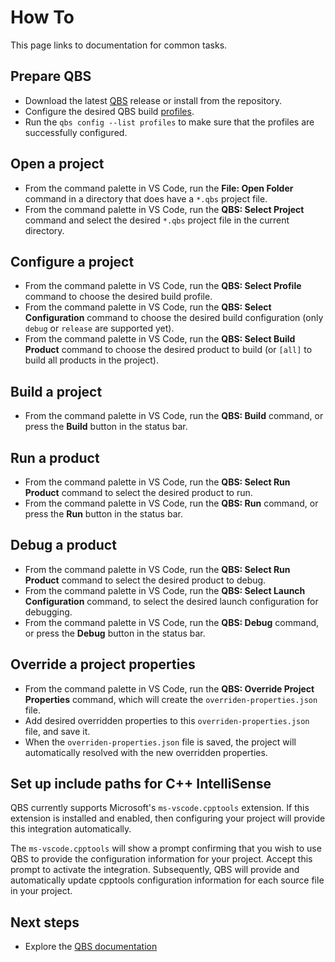 # How To

This page links to documentation for common tasks.

## Prepare QBS

* Download the latest [QBS](https://download.qt.io/official_releases/qbs/) release
or install from the repository.
* Configure the desired QBS build [profiles](https://doc.qt.io/qbs/configuring.html).
* Run the `qbs config --list profiles` to make sure that the profiles
are successfully configured.

## Open a project

* From the command palette in VS Code, run the **File: Open Folder** command
in a directory that does have a `*.qbs` project file.
* From the command palette in VS Code, run the **QBS: Select Project** command
and select the desired `*.qbs` project file in the current directory.

## Configure a project

* From the command palette in VS Code, run the **QBS: Select Profile** command
to choose the desired build profile.
* From the command palette in VS Code, run the **QBS: Select Configuration** command
to choose the desired build configuration (only `debug` or `release` are supported yet).
* From the command palette in VS Code, run the **QBS: Select Build Product** command
to choose the desired product to build (or `[all]` to build all products in the project).

## Build a project

* From the command palette in VS Code, run the **QBS: Build** command,
or press the **Build** button in the status bar.

## Run a product

* From the command palette in VS Code, run the **QBS: Select Run Product** command
to select the desired product to run.
* From the command palette in VS Code, run the **QBS: Run** command,
or press the **Run** button in the status bar.

## Debug a product

* From the command palette in VS Code, run the **QBS: Select Run Product** command
to select the desired product to debug.
* From the command palette in VS Code, run the **QBS: Select Launch Configuration** command,
to select the desired launch configuration for debugging.
* From the command palette in VS Code, run the **QBS: Debug** command,
or press the **Debug** button in the status bar.

## Override a project properties

* From the command palette in VS Code, run the **QBS: Override Project Properties**
command, which will create the `overriden-properties.json` file.
* Add desired overridden properties to this `overriden-properties.json` file,
and save it.
* When the `overriden-properties.json` file is saved, the project will automatically
resolved with the new overridden properties.

## Set up include paths for C++ IntelliSense

QBS currently supports Microsoft's `ms-vscode.cpptools` extension. If this extension
is installed and enabled, then configuring your project will provide this integration
automatically.

The `ms-vscode.cpptools` will show a prompt confirming that you wish to use QBS to
provide the configuration information for your project. Accept this prompt to activate
the integration. Subsequently, QBS will provide and automatically update cpptools
configuration information for each source file in your project.

## Next steps

- Explore the [QBS documentation](README.md)
